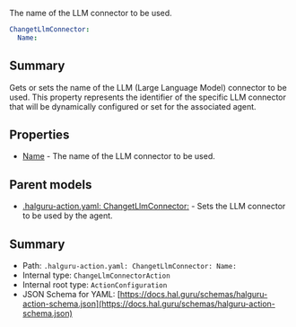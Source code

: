 <!--
title: Name
description: The name of the LLM connector to be used.
version: 1.0.0+25fc8f082de2f56e87f65fbff9a2d27efdda0971
generated: true
date: 2025-04-06
node: This file is generated by the command-line program: `halguru manual --generate-docs`
-->


The name of the LLM connector to be used.

```yaml
ChangetLlmConnector:
  Name:
```

## Summary

Gets or sets the name of the LLM (Large Language Model) connector to be used.
This property represents the identifier of the specific LLM connector
that will be dynamically configured or set for the associated agent.

## Properties

* [Name]((action)-changetllmconnector-name.md) - The name of the LLM connector to be used.

## Parent models

* [.halguru-action.yaml: ChangetLlmConnector:]((action)-changetllmconnector.md) - Sets the LLM connector to be used by the agent.

## Summary

* Path: `.halguru-action.yaml: ChangetLlmConnector: Name:`
* Internal type: `ChangeLlmConnectorAction`
* Internal root type: `ActionConfiguration`
* JSON Schema for YAML: [https://docs.hal.guru/schemas/halguru-action-schema.json](https://docs.hal.guru/schemas/halguru-action-schema.json)
